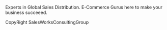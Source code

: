 Experts in Global Sales Distribution. E-Commerce Gurus here to make your business succeeed.

CopyRight SalesWorksConsultingGroup

